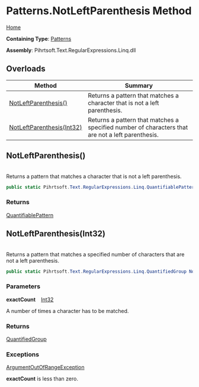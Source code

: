 # Patterns\.NotLeftParenthesis Method

[Home](../../../../../../README.md)

**Containing Type**: [Patterns](../README.md)

**Assembly**: Pihrtsoft\.Text\.RegularExpressions\.Linq\.dll

## Overloads

| Method | Summary |
| ------ | ------- |
| [NotLeftParenthesis()](#Pihrtsoft_Text_RegularExpressions_Linq_Patterns_NotLeftParenthesis) | Returns a pattern that matches a character that is not a left parenthesis\. |
| [NotLeftParenthesis(Int32)](#Pihrtsoft_Text_RegularExpressions_Linq_Patterns_NotLeftParenthesis_System_Int32_) | Returns a pattern that matches a specified number of characters that are not a left parenthesis\. |

## NotLeftParenthesis\(\) <a id="Pihrtsoft_Text_RegularExpressions_Linq_Patterns_NotLeftParenthesis"></a>

\
Returns a pattern that matches a character that is not a left parenthesis\.

```csharp
public static Pihrtsoft.Text.RegularExpressions.Linq.QuantifiablePattern NotLeftParenthesis()
```

### Returns

[QuantifiablePattern](../../QuantifiablePattern/README.md)

## NotLeftParenthesis\(Int32\) <a id="Pihrtsoft_Text_RegularExpressions_Linq_Patterns_NotLeftParenthesis_System_Int32_"></a>

\
Returns a pattern that matches a specified number of characters that are not a left parenthesis\.

```csharp
public static Pihrtsoft.Text.RegularExpressions.Linq.QuantifiedGroup NotLeftParenthesis(int exactCount)
```

### Parameters

**exactCount** &ensp; [Int32](https://docs.microsoft.com/en-us/dotnet/api/system.int32)

A number of times a character has to be matched\.

### Returns

[QuantifiedGroup](../../QuantifiedGroup/README.md)

### Exceptions

[ArgumentOutOfRangeException](https://docs.microsoft.com/en-us/dotnet/api/system.argumentoutofrangeexception)

**exactCount** is less than zero\.

